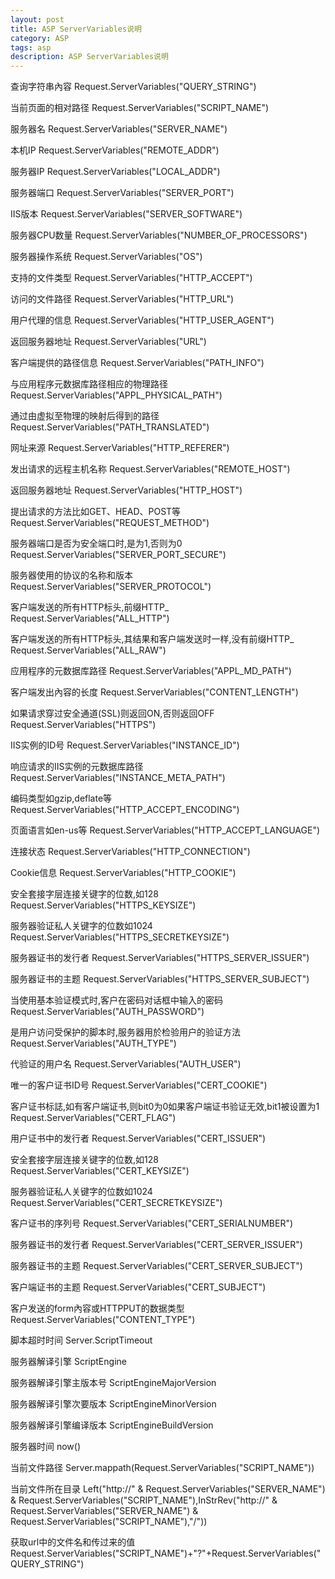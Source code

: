 ```yaml
---
layout: post
title: ASP ServerVariables说明
category: ASP
tags: asp
description: ASP ServerVariables说明
---
```


查询字符串內容
    Request.ServerVariables("QUERY_STRING") 

当前页面的相对路径
    Request.ServerVariables("SCRIPT_NAME") 

服务器名
    Request.ServerVariables("SERVER_NAME")

本机IP
    Request.ServerVariables("REMOTE_ADDR")

服务器IP
    Request.ServerVariables("LOCAL_ADDR")

服务器端口
    Request.ServerVariables("SERVER_PORT")

IIS版本
    Request.ServerVariables("SERVER_SOFTWARE")

服务器CPU数量
    Request.ServerVariables("NUMBER_OF_PROCESSORS")

服务器操作系统
    Request.ServerVariables("OS")

支持的文件类型
    Request.ServerVariables("HTTP_ACCEPT")

访问的文件路径
    Request.ServerVariables("HTTP_URL")

用户代理的信息
    Request.ServerVariables("HTTP_USER_AGENT")

返回服务器地址
    Request.ServerVariables("URL") 

客户端提供的路径信息
    Request.ServerVariables("PATH_INFO") 

与应用程序元数据库路径相应的物理路径
    Request.ServerVariables("APPL_PHYSICAL_PATH") 

通过由虚拟至物理的映射后得到的路径
    Request.ServerVariables("PATH_TRANSLATED") 

网址来源
    Request.ServerVariables("HTTP_REFERER") 

发出请求的远程主机名称
    Request.ServerVariables("REMOTE_HOST") 

返回服务器地址
    Request.ServerVariables("HTTP_HOST") 

提出请求的方法比如GET、HEAD、POST等
    Request.ServerVariables("REQUEST_METHOD") 

服务器端口是否为安全端口时,是为1,否则为0
    Request.ServerVariables("SERVER_PORT_SECURE")

服务器使用的协议的名称和版本
    Request.ServerVariables("SERVER_PROTOCOL")

客户端发送的所有HTTP标头,前缀HTTP_
    Request.ServerVariables("ALL_HTTP")

客户端发送的所有HTTP标头,其结果和客户端发送时一样,没有前缀HTTP_
    Request.ServerVariables("ALL_RAW")

应用程序的元数据库路径
    Request.ServerVariables("APPL_MD_PATH")

客户端发出內容的长度
    Request.ServerVariables("CONTENT_LENGTH")

如果请求穿过安全通道(SSL)则返回ON,否则返回OFF
    Request.ServerVariables("HTTPS")

IIS实例的ID号
    Request.ServerVariables("INSTANCE_ID")

响应请求的IIS实例的元数据库路径
    Request.ServerVariables("INSTANCE_META_PATH")

编码类型如gzip,deflate等
    Request.ServerVariables("HTTP_ACCEPT_ENCODING")

页面语言如en-us等
    Request.ServerVariables("HTTP_ACCEPT_LANGUAGE")

连接状态
    Request.ServerVariables("HTTP_CONNECTION")

Cookie信息
    Request.ServerVariables("HTTP_COOKIE")

安全套接字层连接关键字的位数,如128
    Request.ServerVariables("HTTPS_KEYSIZE")

服务器验证私人关键字的位数如1024
    Request.ServerVariables("HTTPS_SECRETKEYSIZE")

服务器证书的发行者
    Request.ServerVariables("HTTPS_SERVER_ISSUER")

服务器证书的主题
    Request.ServerVariables("HTTPS_SERVER_SUBJECT")

当使用基本验证模式时,客户在密码对话框中输入的密码
    Request.ServerVariables("AUTH_PASSWORD")

是用户访问受保护的脚本时,服务器用於检验用户的验证方法
    Request.ServerVariables("AUTH_TYPE")

代验证的用户名
    Request.ServerVariables("AUTH_USER")

唯一的客户证书ID号
    Request.ServerVariables("CERT_COOKIE")

客户证书标誌,如有客户端证书,则bit0为0如果客户端证书验证无效,bit1被设置为1
    Request.ServerVariables("CERT_FLAG")

用户证书中的发行者
    Request.ServerVariables("CERT_ISSUER")

安全套接字层连接关键字的位数,如128
    Request.ServerVariables("CERT_KEYSIZE")

服务器验证私人关键字的位数如1024
    Request.ServerVariables("CERT_SECRETKEYSIZE")

客户证书的序列号
    Request.ServerVariables("CERT_SERIALNUMBER")

服务器证书的发行者
    Request.ServerVariables("CERT_SERVER_ISSUER")

服务器证书的主题
    Request.ServerVariables("CERT_SERVER_SUBJECT")

客户端证书的主题
    Request.ServerVariables("CERT_SUBJECT")

客户发送的form內容或HTTPPUT的数据类型
    Request.ServerVariables("CONTENT_TYPE")


脚本超时时间
    Server.ScriptTimeout

服务器解译引擎
    ScriptEngine

服务器解译引擎主版本号
    ScriptEngineMajorVersion

服务器解译引擎次要版本
    ScriptEngineMinorVersion

服务器解译引擎编译版本
   ScriptEngineBuildVersion

服务器时间
    now()

当前文件路径
    Server.mappath(Request.ServerVariables("SCRIPT_NAME"))

当前文件所在目录
    Left("http://" & Request.ServerVariables("SERVER_NAME") & Request.ServerVariables("SCRIPT_NAME"),InStrRev("http://" & Request.ServerVariables("SERVER_NAME") & Request.ServerVariables("SCRIPT_NAME"),"/"))

获取url中的文件名和传过来的值
    Request.ServerVariables("SCRIPT_NAME")+"?"+Request.ServerVariables("QUERY_STRING")